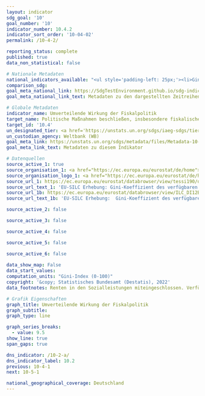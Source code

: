 ```yaml
---
layout: indicator    
sdg_goal: '10'    
goal_number: '10'    
indicator_number: 10.4.2    
indicator_sort_order: '10-04-02'    
permalink: /10-4-2/    

reporting_status: complete    
published: true    
data_non_statistical: false    

# Nationale Metadaten    
national_indicators_available: "<ul style='padding-left: 25px;'><li>Gini-Koeffizient des verfügbaren Äquivalenzeinkommens vor Sozialleistungen</li> <li> Gini-Koeffizient des verfügbaren Äquivalenzeinkommens</li> <li> Umverteilende Wirkung der Fiskalpolitik</li></ul>"    
comparison_sdg:     
goal_meta_national_link: https://SdgTestEnvironment.github.io/sdg-indicators/public/Meta/10.4.2.pdf
goal_meta_national_link_text: Metadaten zu den dargestellten Zeitreihen    

# Globale Metadaten    
indicator_name: Umverteilende Wirkung der Fiskalpolitik    
target_name: Politische Maßnahmen beschließen, insbesondere fiskalische, lohnpolitische und den Sozialschutz betreffende Maßnahmen, und schrittweise größere Gleichheit erzielen    
target_id: '10.4'    
un_designated_tier: <a href='https://unstats.un.org/sdgs/iaeg-sdgs/tier-classification/' title='Klicken Sie hier um weitere Informationen zur UN-Tier-Klassifikation zu erhalten.'  target='_blank'>Tier II</a>    
un_custodian_agency: Weltbank (WB)    
goal_meta_link: https://unstats.un.org/sdgs/metadata/files/Metadata-10-04-02.pdf    
goal_meta_link_text: Metadaten zu diesem Indikator        

# Datenquellen
source_active_1: true
source_organisation_1: <a href="https://ec.europa.eu/eurostat/de/home"> Statisches Amt der Europäischen Union (Eurostat) </a>
source_organisation_logo_1: <a href="https://ec.europa.eu/eurostat/de/home"><img src="https://g205sdgs.github.io/sdg-indicators/public/OrgImgDe/eurostat.png" alt="Logo eurostat" style="height:60px; width:148px"/></a>
source_url_1: https://ec.europa.eu/eurostat/databrowser/view/tessi190/default/table
source_url_text_1: 'EU-SILC Erhebung: Gini-Koeffizient des verfügbaren Äquivalenzeinkommens [tessi190]'
source_url_1b: https://ec.europa.eu/eurostat/databrowser/view/ILC_DI12B/default/table
source_url_text_1b: 'EU-SILC Erhebung:  Gini-Koeffizient des verfügbaren Äquivalenzeinkommens vor Sozialleistungen (Renten in den Sozialleistungen miteingeschlossen)  [ilc_di12b]'

source_active_2: false

source_active_3: false

source_active_4: false

source_active_5: false

source_active_6: false
    
data_show_map: False    
data_start_values:     
computation_units: "Gini-Index (0-100)"    
copyright: '&copy; Statistisches Bundesamt (Destatis), 2022'    
data_footnotes: Renten in den Sozialleistungen miteingeschlossen. Verfügbares Äquivalenzeinkommen ohne unterstelltes Einkommen aus selbstgenutztem Wohneigentum.<br>• Aufgrund methodischer Änderungen sind die Ergebnisse ab 2020 nur eingeschränkt mit den Vorjahren vergleichbar.    

# Grafik Eigenschaften    
graph_title: Umverteilende Wirkung der Fiskalpolitik
graph_subtitle:     
graph_type: line    

graph_series_breaks:
  - value: 9.5
show_line: true
span_gaps: true    

dns_indicator: /10-2-a/
dns_indicator_label: 10.2
previous: 10-4-1    
next: 10-5-1    

national_geographical_coverage: Deutschland    
---
```


<span></span>